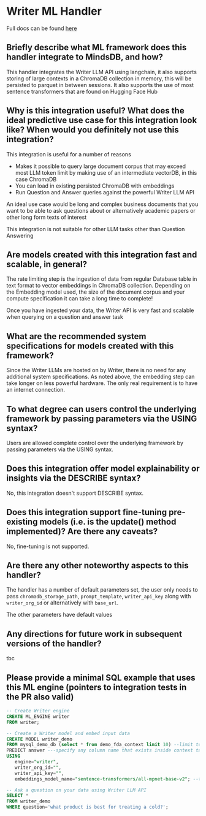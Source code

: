# Writer ML Handler

Full docs can be found [here](https://docs.google.com/document/d/15coxZhW00uu35mReiUQC9vUy5uLUeuI1m09Q_P8G4LM/edit?usp=sharing)

## Briefly describe what ML framework does this handler integrate to MindsDB, and how?
This handler integrates the Writer LLM API using langchain, it also supports storing of large contexts in a ChromaDB collection in memory, this will be persisted to parquet in between sessions. It also supports the use of most sentence transformers that are found on Hugging Face Hub

## Why is this integration useful? What does the ideal predictive use case for this integration look like? When would you definitely not use this integration?

This integration is useful for a number of reasons
- Makes it possible to query large document corpus that may exceed most LLM token limit by making use of an intermediate vectorDB, in this case ChromaDB
- You can load in existing persisted ChromaDB with embeddings
- Run Question and Answer queries against the powerful Writer LLM API

An ideal use case would be long and complex business documents that you want to be able to ask questions about or alternatively academic papers or other long form texts of interest

This integration is not suitable for other LLM tasks other than Question Answering

## Are models created with this integration fast and scalable, in general?
The rate limiting step is the ingestion of data from regular Database table in text format to vector embeddings in ChromaDB collection. Depending on the Embedding model used, the size of the document corpus and your compute specification it can take a long time to complete!

Once you have ingested your data, the Writer API is very fast and scalable when querying on a question and answer task

## What are the recommended system specifications for models created with this framework?
Since the Writer LLMs are hosted on by Writer, there is no need for any additional system specifications. As noted above, the embedding step can take longer on less powerful hardware. The only real requirement is to have an internet connection.

## To what degree can users control the underlying framework by passing parameters via the USING syntax?
Users are allowed complete control over the underlying framework by passing parameters via the USING syntax.

## Does this integration offer model explainability or insights via the DESCRIBE syntax?
No, this integration doesn't support DESCRIBE syntax.

## Does this integration support fine-tuning pre-existing models (i.e. is the update() method implemented)? Are there any caveats?
No, fine-tuning is not supported.

## Are there any other noteworthy aspects to this handler?
The handler has a number of default parameters set, the user only needs to pass `chromadb_storage_path`, `prompt_template`, `writer_api_key` along with `writer_org_id` or alternatively with `base_url`.

The other parameters have default values


## Any directions for future work in subsequent versions of the handler?
tbc

## Please provide a minimal SQL example that uses this ML engine (pointers to integration tests in the PR also valid)
```sql
-- Create Writer engine
CREATE ML_ENGINE writer
FROM writer;

-- Create a Writer model and embed input data
CREATE MODEL writer_demo
FROM mysql_demo_db (select * from demo_fda_context limit 10) --limit to 10 rows for testing purposes
PREDICT answer ---specify any column name that exists inside context table, 'answer' used for illustrative purposes
USING
   engine="writer",
   writer_org_id="",
   writer_api_key="",
   embeddings_model_name="sentence-transformers/all-mpnet-base-v2"; --this can be any sentence transformer that is compatible with Hugging Face sentence_transformer library, if none provided defaults to "sentence-transformers/all-mpnet-base-v2"

-- Ask a question on your data using Writer LLM API
SELECT *
FROM writer_demo
WHERE question='what product is best for treating a cold?';
```
